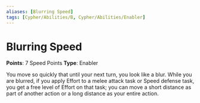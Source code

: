 ```yaml
---
aliases: [Blurring Speed]
tags: [Cypher/Abilities/B, Cypher/Abilities/Enabler]
---
```


# Blurring Speed

**Points**: 7 Speed Points
**Type**: Enabler

You move so quickly that until your next turn, you look like a blur. While you are blurred, if you apply Effort to a melee attack task or Speed defense task, you get a free level of Effort on that task; you can move a short distance as part of another action or a long distance as your entire action.
